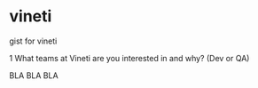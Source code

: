 # vineti
gist for vineti


1 What teams at Vineti are you interested in and why? (Dev or QA)

BLA BLA  BLA
